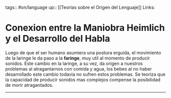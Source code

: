 tags:: #on/language 
up:: [[Teorias sobre el Origen del Lenguaje]]
Links: 
# Conexion entre la Maniobra Heimlich y el Desarrollo del Habla
Luego de que el ser humano asumiera una postura erguida, el movimiento de la laringe le da paso a la **faringe**, muy util al momento de producir sonidos. Este cambio en la laringe, a su vez, da origen a nuestros problemas al atragantarnos con comida y agua, los bebes al no haber desarrollado este cambio todavia no sufren estos problemas. Se teoriza que la capacidad de producir sonidos mas complejos compense la posibilidad de morir atragantados.
___
